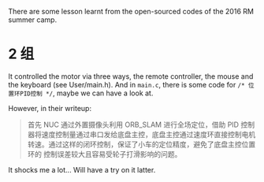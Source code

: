 There are some lesson learnt from the open-sourced codes of the 2016 RM summer camp.

# 2 组

It controlled the motor via three ways, the remote controller, the mouse and the keyboard (see User/main.h). And in `main.c`, there is some code for `/* 位置环PID控制 */`, maybe we can have a look at.

However, in their writeup:

> 首先 NUC 通过外置摄像头利用 ORB_SLAM 进行全场定位，借助 PID
控制器将速度控制量通过串口发给底盘主控，底盘主控通过速度环直接控制电机
转速。通过这样的闭环控制，保证了小车的定位精度，避免了底盘主控位置环的
控制误差较大且容易受轮子打滑影响的问题。

It shocks me a lot... Will have a try on it latter.